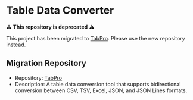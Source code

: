 # Table Data Converter

⚠️ **This repository is deprecated** ⚠️

This project has been migrated to [TabPro](https://github.com/akivajp/tabpro).
Please use the new repository instead.

## Migration Repository
- Repository: [TabPro](https://github.com/akivajp/tabpro)
- Description: A table data conversion tool that supports bidirectional conversion between CSV, TSV, Excel, JSON, and JSON Lines formats.
